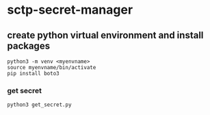 # sctp-secret-manager


## create python virtual environment and install packages
```
python3 -m venv <myenvname>
source myenvname/bin/activate
pip install boto3
```

### get secret
```
python3 get_secret.py
```